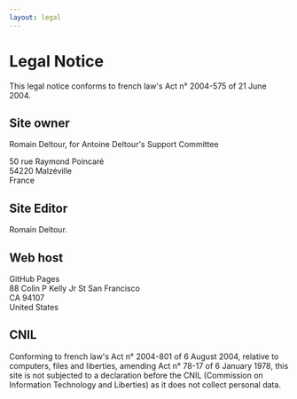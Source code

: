 ```yaml
---
layout: legal
---
```

# Legal Notice

This legal notice conforms to french law's Act n° 2004-575 of 21 June 2004.

## Site owner

Romain Deltour, for Antoine Deltour's Support Committee

50 rue Raymond Poincaré  
54220 Malzéville  
France

## Site Editor

Romain Deltour.

## Web host

GitHub Pages  
88 Colin P Kelly Jr St San Francisco  
CA 94107  
United States

## CNIL

Conforming to french law's Act n° 2004-801 of 6 August 2004, relative to computers, files and liberties, amending Act n° 78-17 of 6 January 1978, this site is not subjected to a declaration before the CNIL (Commission on Information Technology and Liberties) as it does not collect personal data.
